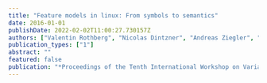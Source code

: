 ```yaml
---
title: "Feature models in linux: From symbols to semantics"
date: 2016-01-01
publishDate: 2022-02-02T11:00:27.730157Z
authors: ["Valentin Rothberg", "Nicolas Dintzner", "Andreas Ziegler", "Daniel Lohmann"]
publication_types: ["1"]
abstract: ""
featured: false
publication: "*Proceedings of the Tenth International Workshop on Variability Modelling of Software-intensive Systems*"
---
```


